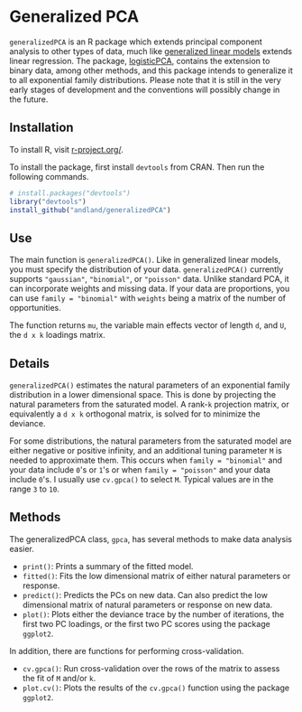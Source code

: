 # Generalized PCA

`generalizedPCA` is an R package which extends principal component analysis to other types of data, much like [generalized linear models](http://en.wikipedia.org/wiki/Generalized_linear_model) extends linear regression. The package, [logisticPCA](https://github.com/andland/logisticPCA), contains the extension to binary data, among other methods, and this package intends to generalize it to all exponential family distributions. Please note that it is still in the very early stages of development and the conventions will possibly change in the future.

## Installation

To install R, visit [r-project.org/](http://www.r-project.org/).

To install the package, first install `devtools` from CRAN. Then run the following commands.
```R
# install.packages("devtools")
library("devtools")
install_github("andland/generalizedPCA")
```

## Use
The main function is `generalizedPCA()`. Like in generalized linear models, you must specify the distribution of your data. `generalizedPCA()` currently supports `"gaussian"`, `"binomial"`, or `"poisson"` data. Unlike standard PCA, it can incorporate weights and missing data.  If your data are proportions, you can use `family = "binomial"` with `weights` being a matrix of the number of opportunities. 

The function returns `mu`, the variable main effects vector of length `d`, and `U`, the `d x k` loadings matrix.

## Details
`generalizedPCA()` estimates the natural parameters of an exponential family distribution in a lower dimensional space. This is done by projecting the natural parameters from the saturated model. A rank-`k` projection matrix, or equivalently a `d x k` orthogonal matrix, is solved for to minimize the deviance. 

For some distributions, the natural parameters from the saturated model are either negative or positive infinity, and an additional tuning parameter `M` is needed to approximate them. This occurs when `family = "binomial"` and your data include `0`'s or `1`'s or when `family = "poisson"` and your data include `0`'s. I usually use `cv.gpca()` to select `M`. Typical values are in the range `3` to `10`.

## Methods
The generalizedPCA class, `gpca`, has several methods to make data analysis easier.

* `print()`: Prints a summary of the fitted model.
* `fitted()`: Fits the low dimensional matrix of either natural parameters or response.
* `predict()`: Predicts the PCs on new data. Can also predict the low dimensional matrix of natural parameters or response on new data.
* `plot()`: Plots either the deviance trace by the number of iterations, the first two PC loadings, or the first two PC scores using the package `ggplot2`.

In addition, there are functions for performing cross-validation.

* `cv.gpca()`: Run cross-validation over the rows of the matrix to assess the fit of `M` and/or `k`.
* `plot.cv()`: Plots the results of the `cv.gpca()` function using the package `ggplot2`.